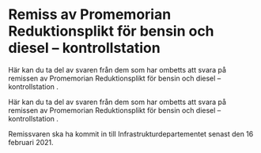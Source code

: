 # Remiss av Promemorian Reduktionsplikt för bensin och diesel – kontrollstation

Här kan du ta del av svaren från dem som har ombetts att svara på remissen av Promemorian Reduktionsplikt för bensin och diesel – kontrollstation .

Här kan du ta del av svaren från dem som har ombetts att svara på remissen av Promemorian Reduktionsplikt för bensin och diesel – kontrollstation .

Remissvaren ska ha kommit in till Infrastrukturdepartementet senast den 16 februari 2021.
